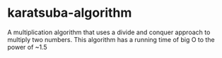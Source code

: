 # karatsuba-algorithm
A multiplication algorithm that uses a divide and conquer approach to multiply two numbers. This algorithm has a running time of big O to the power of ~1.5
